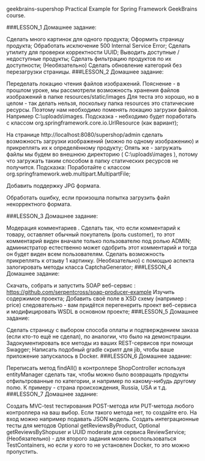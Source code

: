geekbrains-supershop
Practical Example for Spring Framework GeekBrains course.

###LESSON_1 Домашнее задание:

Сделать много картинок для одного продукта;
Оформить страницу продукта;
Обработать исключение 500 Internal Service Error;
Сделать утилиту для проверки корректности UUID;
Выводить доступные / недоступные продукты;
Сделать фильтрацию продуктов по их доступности;
(Необязательно) Сделать обновление категорий без перезагрузки страницы.
###LESSON_2 Домашнее задание:

Переделать локацию чтения файлов изображений. Пояснение - в прошлом уроке, мы рассмотрели возможность хранения файлов изображений в папке resources/static/images Для теста это хорошо, но в целом - так делать нельзя, поскольку папка resources это статические ресурсы. Поэтому нам необходимо поменять локацию загрузки файлов. Например C:\uploads\images. Подсказка - небходимо будет поработать с классом org.springframework.core.io.UrlResource (как вариант);

На странице http://localhost:8080/supershop/admin сделать возможность загрузки изображений (можно по одному изображению) и прикреплять их к определённому продукту; Опять же - загружать файлы мы будем во внешнюю директорию ( C:\uploads\images ), потому что загружать таким способом в папку статических ресурсов не получится. Подсказка: Поработайте с классом org.springframework.web.multipart.MultipartFile;

Добавить поддержку JPG формата.

Обработать ошибку, если произошла попытка загрузить файл некорректного формата.

###LESSON_3 Домашнее задание:

Модерация комментариев . Сделать так, что если комментарий к товару, оставляет обычный покупатель (роль customer), то этот комментарий виден вначале только пользователю под ролью ADMIN; администратор естественно может одобрить этот комментарий и тогда он будет виден всем пользователям.
Сделать возможность прикреплять к отзыву 1 картинку.
(Необязательно) с помощью аспекта залогировать методы класса CaptchaGenerator;
###LESSON_4 Домашнее задание:

Скачать, собрать и запустить SOAP веб-сервис : https://github.com/serpentcross/soap-producer-example
Изучить содержимое проекта;
Добавить своё поле в XSD схему (например : price) следовательно - вам придётся перегенерить проект веб-сервиса и модифицировать WSDL в основном проекте;
###LESSON_5 Домашнее задание:

Сделать страницу с выбором способа оплаты и подтверждением заказа (если кто-то ещё не сделал), по аналогии, что было на демонстрации.
Задокументировать все методы из ваших REST-сервисов при помощи Swagger;
Написать подобный gradle скрипт для jib, чтобы ваше приложение запускалось в Docker.
###LESSON_6 Домашнее задание:

Переписать метод findAll() в контроллере ShopController используя entityManager сделать так, чтобы можно было возвращать продукты отфильтрованные по категории, и например по какому-нибудь другому полю. К примеру - страна происхождения, Russia, USA и т.д.
###LESSON_7 Домашнее задание:

Создать MVC-test тестирования POST-метода или PUT-метода любого контроллера на ваш выбор. Если такого метода нет, то создайте его. На вход можно например подавать JSON модель.
Создать интеграционные тесты для методов Optional<List> getReviewsByProduct, Optional<List> getReviewsByShopuser и UUID moderate для сервиса ReviewService;
(Необязательно) - для второго задания можно воспользоваться TestContainers, но если у кого то не установлен Docker, то это можно пропустить.